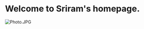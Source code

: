 # Welcome to Sriram's homepage.
![Photo.JPG]([http://url/to/img.png](https://github.com/topRemen/topRemen.github.io/blob/main/Photo.JPG)https://github.com/topRemen/topRemen.github.io/blob/main/Photo.JPG)

